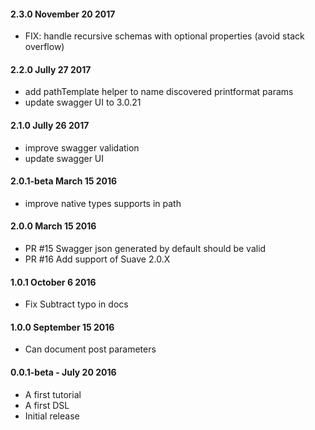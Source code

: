 
#### 2.3.0 November 20 2017
* FIX: handle recursive schemas with optional properties (avoid stack overflow)

#### 2.2.0 Jully 27 2017
* add pathTemplate helper to name discovered printformat params
* update swagger UI to 3.0.21

#### 2.1.0 Jully 26 2017
* improve swagger validation
* update swagger UI

#### 2.0.1-beta March 15 2016
* improve native types supports in path

#### 2.0.0 March 15 2016
* PR #15 Swagger json generated by default should be valid
* PR #16 Add support of Suave 2.0.X

#### 1.0.1 October 6 2016
* Fix Subtract typo in docs

#### 1.0.0 September 15 2016
* Can document post parameters

#### 0.0.1-beta - July 20 2016
* A first tutorial
* A first DSL
* Initial release
